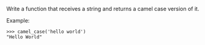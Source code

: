 Write a function that receives a string and returns a camel case version of it.

Example:
```
>>> camel_case('hello world')
"Hello World"
```
